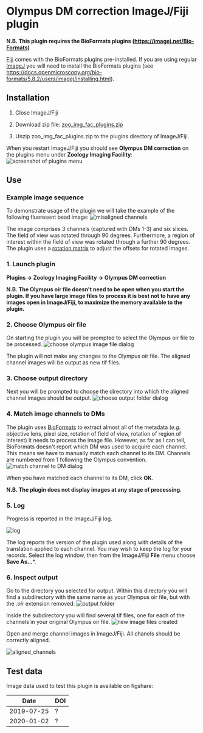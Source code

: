 # Olympus DM correction ImageJ/Fiji plugin

**N.B. This plugin requires the BioFormats plugins (https://imagej.net/Bio-Formats)**

[Fiji](https://imagej.net/Fiji) comes with the BioFormats plugins pre-installed. If you are using regular [ImageJ](https://imagej.net) you will need to install the BioFormats plugins (see https://docs.openmicroscopy.org/bio-formats/5.8.2/users/imagej/installing.html).

## Installation
1. Close ImageJ/Fiji

2. Download zip file: [zoo_img_fac_plugins.zip](https://github.com/WaylandM/dichroic-mirror-offsets/blob/master/fiji_plugins/zoo_img_fac_plugins.zip?raw=true)

3. Unzip zoo_img_fac_plugins.zip to the plugins directory of ImageJ/Fiji.

When you restart ImageJ/Fiji you should see **Olympus DM correction** on the plugins menu under **Zoology Imaging Facility**:
![screenshot of plugins menu](img/plugin_menu_item.png)

## Use

### Example image sequence
To demonstrate usage of the plugin we will take the example of the following fluoresent bead image:
![misaligned channels](img/misaligned_channels.png)

The image comprises 3 channels (captured with DMs 1-3) and six slices. The field of view was rotated through 90 degrees. Furthermore, a region of interest within the field of view was rotated through a further 90 degrees. The plugin uses a [rotation matrix](https://en.wikipedia.org/wiki/Rotation_matrix) to adjust the offsets for rotated images.

### 1. Launch plugin
**Plugins -> Zoology Imaging Facility -> Olympus DM correction**

**N.B. The Olympus oir file doesn't need to be open when you start the plugin. If you have large image files to process it is best not to have any images open in ImageJ/Fiji, to maximize the memory available to the plugin.**

### 2. Choose Olympus oir file 
On starting the plugin you will be prompted to select the Olympus oir file to be processed.
![choose olympus image file dialog](img/choose_olympus_oir_file.png)

The plugin will not make any changes to the Olympus oir file. The aligned channel images will be output as new tif files.

### 3. Choose output directory
Next you will be prompted to choose the directory into which the aligned channel images should be output.
![choose output folder dialog](img/choose_output_folder.png)

### 4. Match image channels to DMs
The plugin uses [BioFormats](https://www.openmicroscopy.org/bio-formats/) to extract almost all of the metadata (*e.g.* objective lens, pixel size, rotation of field of view, rotation of region of interest) it needs to process the image file. However, as far as I can tell, BioFormats doesn't report which DM was used to acquire each channel. This means we have to manually match each channel to its DM. Channels are numbered from 1 following the Olympus convention.
![match channel to DM dialog](img/match_channel_to_DM.png)

When you have matched each channel to its DM, click **OK**. 

**N.B. The plugin does not display images at any stage of processing.**

### 5. Log
Progress is reported in the ImageJ/Fiji log.

![log](img/log.png)

The log reports the version of the plugin used along with details of the translation applied to each channel. You may wish to keep the log for your records. Select the log window, then from the ImageJ/Fiji **File** menu choose **Save As...***.

### 6. Inspect output
Go to the directory you selected for output. Within this directory you will find a subdirectory with the same name as your Olympus oir file, but with the *.oir* extension removed:
![output folder](img/output_folder.png)

Inside the subdirectory you will find several tif files, one for each of the channels in your original Olympus oir file.
![new image files created](img/files_created.png)

Open and merge channel images in ImageJ/Fiji. All chanels should be correctly aligned.

![aligned_channels](img/aligned_channels.png)

## Test data
Image data used to test this plugin is available on figshare:

| Date | DOI |
|---|---|
| 2019-07-25 | ? |
| 2020-01-02 | ? |
